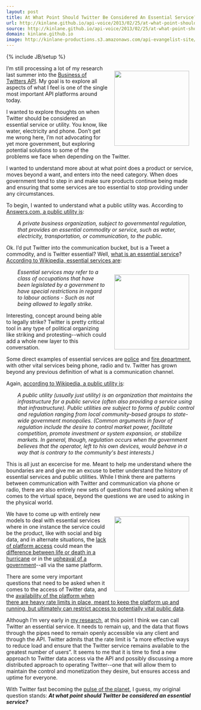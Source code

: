 ```yaml
---
layout: post
title: At What Point Should Twitter Be Considered An Essential Service?
url: http://kinlane.github.io/api-voice/2013/02/25/at-what-point-should-twitter-be-considered-an-essential-service/
source: http://kinlane.github.io/api-voice/2013/02/25/at-what-point-should-twitter-be-considered-an-essential-service/
domain: kinlane.github.io
image: http://kinlane-productions.s3.amazonaws.com/api-evangelist-site/blog/utility-water.jpg
---
```

{% include JB/setup %}<p><p><img style="padding: 15px;" src="https://s3.amazonaws.com/kinlane-productions/api-evangelist/utility/utility-water.jpg" alt="" width="200" align="right" /></p>
<p>I&rsquo;m still processing a lot of my research last summer into the <a title="Business of Twitters API" href="https://s3.amazonaws.com/kinlane-productions/api-evangelist/utility/utility-electricity.jpeg">Business of Twitters API</a>.  My goal is to explore all aspects of what I feel is one of the single most important API platforms around today.</p>
<p>I wanted to explore thoughts on when Twitter should be considered an essential service or utility.  You know, like water, electricity and phone.  Don&rsquo;t get me wrong here, I&rsquo;m not advocating for yet more government, but exploring potential solutions to some of the problems we face when depending on the Twitter.</p>
<p>I wanted to understand more about at what point does a product or service, moves beyond a want, and enters into the need category.  When does government tend to step in and make sure products continue being made and ensuring that some services are too essential to stop providing under any circumstances.</p>
<p>To begin, I wanted to understand what a public utility was.  According to <a href="http://www.answers.com/topic/public-utility">Answers.com, a public utility is</a>:</p>
<p style="padding-left: 30px;"><em>A private business organization, subject to governmental regulation, that provides an essential commodity or service, such as water, electricity, transportation, or communication, to the public.</em></p>
<p>Ok.  I&rsquo;d put Twitter into the communication bucket, but is a Tweet a commodity, and is Twitter essential?  Well, <a href="http://www.wnyc.org/articles/its-free-country/2011/feb/28/whats-essential-government-service/">what is an essential service</a>?  <a href="http://en.wikipedia.org/wiki/Essential_services">According to Wikipedia, essential services are</a>:</p>
<p><img style="padding: 15px;" src="https://s3.amazonaws.com/kinlane-productions/api-evangelist/utility/utility-phone.png" alt="" width="200" align="right" /></p>
<p style="padding-left: 30px;"><em>Essential services may refer to a class of occupations that have been legislated by a government to have special restrictions in regard to labour actions - Such as not being allowed to legally strike.</em></p>
<p>Interesting, concept around being able to legally strike?  Twitter is pretty critical tool in any type of political organizing like striking and protesting--which could add a whole new layer to this conversation.</p>
<p>Some direct examples of essential services are <a title="police" href="https://twitter.com/DCPoliceDept">police</a> and <a title="fire department" href="http://thenextweb.com/uk/2012/12/18/london-fire-brigade-looks-to-set-up-uks-first-emergency-twitter-feed-allowing-you-to-tweet-incidents/">fire department</a>, with other vital services being phone, radio and tv.   Twitter has grown beyond any previous definition of what is a communication channel.&nbsp;</p>
<p>Again, <a href="http://en.wikipedia.org/wiki/Public_utility">according to Wikipedia, a public utility is</a>:</p>
<p style="padding-left: 30px;"><em>A public utility (usually just utility) is an organization that maintains the infrastructure for a public service (often also providing a service using that infrastructure). Public utilities are subject to forms of public control and regulation ranging from local community-based groups to state-wide government monopolies. (Common arguments in favor of regulation include the desire to control market power, facilitate competition, promote investment or system expansion, or stabilize markets. In general, though, regulation occurs when the government believes that the operator, left to his own devices, would behave in a way that is contrary to the community's best interests.)</em></p>
<p>This is all just an excercise for me. Meant to help me understand where the boundaries are and give me an excuse to better understand the history of essential services and public utilities.  While I think there are patterns between communication with Twitter and communication via phone or radio, there are also entirely new sets of questions that need asking when it comes to the virtual space, beyond the questions we are used to asking in the physical world.</p>
<p><img style="padding: 15px;" src="https://s3.amazonaws.com/kinlane-productions/api-evangelist/utility/utility-electricity.jpeg" alt="" width="200" align="right" /></p>
<p>We have to come up with entirely new models to deal with essential services where in one instance the service could be the product, like with social and big data, and in alternate situations, the&nbsp;<a href="https://twitter.com/jasonkincaid/status/263647133675188224">lack of platform access</a> could mean the <a href="http://www.huffingtonpost.com/2012/10/26/hurricane-sandy-twitter_n_2025910.html">difference between life or death in a hurricane</a> or in the <a href="http://idealab.talkingpointsmemo.com/2011/09/study-twitter-played-pivotal-role-in-arab-spring.php">upheaval of a government</a>--all via the same platform.</p>
<p>There are some very important questions that need to be asked when it comes to the access of Twitter data, and the <a href="/2012/06/29/twitter-continues-to-restrict-access-to-our-tweets/">availability of the platform when there are heavy rate limits in place, meant to keep the platform up and running, but ultimately can restrict access to potentially vital public data</a>.</p>
<p>Although I&rsquo;m very early in <a href="http://twitter.apivoice.com/">my research</a>, at this point I think we can call Twitter an essential service.  It needs to remain up, and the data that flows through the pipes need to remain openly accessible via any client and through the API.  Twitter admits that the rate limit is &ldquo;a more effective ways to reduce load and ensure that the Twitter service remains available to the greatest number of users&rdquo;.  It seems to me that it is time to find a new approach to Twitter data access via the API and possibly discussing a more distributed approach to operating Twitter--one that will allow them to maintain the control and monetization they desire, but ensures access and uptime for everyone.</p>
<p>With Twitter fast becoming the <a title="pulse of the planet" href="https://twitter.com/twitter/status/281051652235087872">pulse of the planet</a>, I guess, my original question stands:  <em><strong>At what point should Twitter be considered an essential service?</strong></em></p></p>
